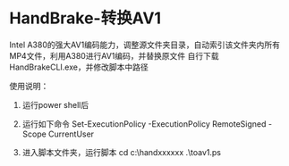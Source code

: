 # HandBrake-转换AV1
Intel A380的强大AV1编码能力，调整源文件夹目录，自动索引该文件夹内所有MP4文件，利用A380进行AV1编码，并替换原文件
自行下载HandBrakeCLI.exe，并修改脚本中路径

使用说明：
1. 运行power shell后

2. 运行如下命令
Set-ExecutionPolicy -ExecutionPolicy RemoteSigned -Scope CurrentUser

3. 进入脚本文件夹，运行脚本
cd c:\handxxxxxx
.\toav1.ps

